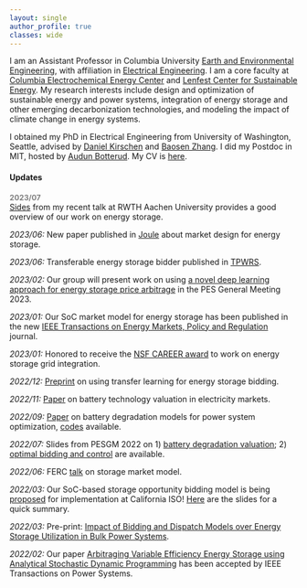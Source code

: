 ```yaml
---
layout: single
author_profile: true
classes: wide
---
```


I am an Assistant Professor in Columbia University [Earth and Environmental Engineering](https://eee.columbia.edu/), with affiliation in [Electrical Engineering](https://ee.columbia.edu/).
I am a core faculty at [Columbia Electrochemical Energy Center](https://ceec.engineering.columbia.edu/) and [Lenfest Center for Sustainable Energy](http://energy.columbia.edu/). My research interests include design and optimization of sustainable energy and power systems, integration of energy storage and other emerging decarbonization technologies, and modeling the impact of climate change in energy systems.

I obtained my PhD in Electrical Engineering from University of Washington, Seattle, advised by
[Daniel Kirschen](http://labs.ece.uw.edu/real/real_pe.html) and
[Baosen Zhang](https://zhangbaosen.github.io/). I did my Postdoc in MIT, hosted by [Audun Botterud](http://botterud.mit.edu/).
My CV is [here](assets/files/Xu_CV.pdf).



#### Updates
<font color='gray' size='2' ><b>2023/07</b></font><br />
[Sides](assets/files/Xu_Aachen.pdf) from my recent talk at RWTH Aachen University provides a good overview of our work on energy storage.

*2023/06:* New paper published in [Joule](https://www.cell.com/joule/pdf/S2542-4351(23)00211-8.pdf) about market design for energy storage.

*2023/06:* Transferable energy storage bidder published in [TPWRS](https://ieeexplore.ieee.org/document/10138051).

*2023/02:* Our group will present work on using [a novel deep learning approach for energy storage price arbitrage](https://arxiv.org/pdf/2211.07797.pdf) in the PES General Meeting 2023.

*2023/01:* Our SoC market model for energy storage has been published in the new [IEEE Transactions on Energy Markets, Policy and Regulation](https://ieeexplore.ieee.org/document/10021874) journal.

*2023/01:* Honored to receive the [NSF CAREER award](https://www.nsf.gov/awardsearch/showAward?AWD_ID=2239046&HistoricalAwards=false) to work on energy storage grid integration.

*2022/12:* [Preprint](https://arxiv.org/pdf/2301.01233.pdf) on using transfer learning for energy storage bidding.

*2022/11:* [Paper](https://ieeexplore.ieee.org/stamp/stamp.jsp?tp=&arnumber=9954354&tag=1) on battery technology valuation in electricity markets.

*2022/09:* [Paper](https://rdcu.be/cVUtc) on battery degradation models for power system optimization, [codes](https://bolunxu.github.io/codes/) available.

*2022/07:* Slides from PESGM 2022 on 1) [battery degradation valuation](assets/files/Xu_PESGM_StorageValuation.pdf); 2) [optimal bidding and control](assets/files/Xu_PESGM_StorageControl.pdf) are available.

*2022/06:* FERC [talk](https://www.ferc.gov/media/impact-market-bidding-and-dispatch-model-over-energy-storage-utilization) on storage market model.

*2022/03:* Our SoC-based storage opportunity bidding model is being [proposed](http://www.caiso.com/InitiativeDocuments/Presentation-EnergyStorageEnhancements-RevisedStrawProposal-Mar21-2022.pdf) for implementation at California ISO! [Here](assets/files/Xu_Storage_CAISO.pdf) are the slides for a quick summary.

*2022/03:* Pre-print: [Impact of Bidding and Dispatch Models over Energy Storage Utilization in Bulk Power Systems](https://arxiv.org/pdf/2201.03421.pdf).

*2022/02:* Our paper [Arbitraging Variable Efficiency Energy Storage using Analytical Stochastic Dynamic Programming](https://arxiv.org/pdf/2108.06000.pdf) has been accepted by IEEE Transactions on Power Systems.
